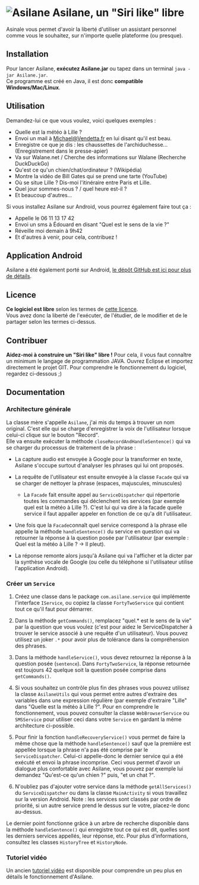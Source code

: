 ![Asilane](http://walane.net/pic/images/logoasilan.png) Asilane, un "Siri like" libre
=============================

Asinale vous permet d'avoir la liberté d'utiliser un assistant personnel comme vous le souhaitez, sur n'importe quelle plateforme (ou presque).

Installation
------------
Pour lancer Asilane, **exécutez Asilane.jar** ou tapez dans un terminal `java -jar Asilane.jar`.
<br>Ce programme est créé en Java, il est donc **compatible Windows/Mac/Linux**.

Utilisation
-----------
Demandez-lui ce que vous voulez, voici quelques exemples :

- Quelle est la météo à Lille ?
- Envoi un mail à Michael@Vendetta.fr en lui disant qu'il est beau.
- Enregistre ce que je dis : les chaussettes de l'archiduchesse... (Enregistrement dans le presse-apier)
- Va sur Walane.net / Cherche des informations sur Walane (Recherche DuckDuckGo)
- Qu'est ce qu'un chien/chat/ordinateur ? (Wikipédia)
- Montre la vidéo de Bill Gates qui se prend une tarte (YouTube)
- Où se situe Lille ? Dis-moi l'itinéraire entre Paris et Lille.
- Quel jour sommes-nous ? / quel heure est-il ?
- Et beaucoup d'autres...

Si vous installez Asilane sur Android, vous pourrez également faire tout ça :
- Appelle le 06 11 13 17 42
- Envoi un sms à Édouard en disant "Quel est le sens de la vie ?"
- Réveille moi demain à 9h42
- Et d'autres à venir, pour cela, contribuez !

Application Android
-------------------
Asilane a été également porté sur Android, [le dépôt GitHub est ici pour plus de détails](https://github.com/walane/Asilane-android).

Licence
-------
**Ce logiciel est libre** selon les termes de [cette licence](https://github.com/walane/Asilane/blob/master/LICENSE).
<br>Vous avez donc la liberté de l'exécuter, de l'étudier, de le modifier et de le partager selon les termes ci-dessus.

Contribuer
----------
**Aidez-moi à construire un "Siri like" libre !** Pour cela, il vous faut connaître un minimum le langage de programmation JAVA. Ouvrez Eclipse et importez directement le projet GIT. Pour comprendre le fonctionnement du logiciel, regardez ci-dessous ;)

Documentation
-------------

### Architecture générale
La classe mère s'appelle `Asilane`, j'ai mis du temps à trouver un nom original. C'est elle qui se charge d'enregistrer la voix de l'utilisateur lorsque celui-ci clique sur le bouton "Record".
<br>Elle va ensuite exécuter la méthode `closeRecordAndHandleSentence()` qui va se charger du processus de traitement de la phrase :

* La capture audio est envoyée à Google pour la transformer en texte, Asilane s'occupe surtout d'analyser les phrases qui lui ont proposés.
 * La requête de l'utilisateur est ensuite envoyée à la classe `Facade` qui va se charger de nettoyer la phrase (espaces, majuscules, minuscules)
    
     * La `Facade` fait ensuite appel au `ServiceDispatcher` qui répertorie toutes les commandes qui déclenchent les services (par exemple quel est la météo à Lille ?). C'est lui qui va dire à la facade quelle service il faut appaller appeler en fonction de ce qu'a dit l'utilisateur.

 * Une fois que la `Facade`connaît quel service correspond à la phrase elle appelle la méthode `handleSentence()` du service en question qui va retourner la réponse à la question posée par l'utilisateur (par exemple : Quel est la météo à Lille ? -> Il pleut).

* La réponse remonte alors jusqu'à Asilane qui va l'afficher et la dicter par la synthèse vocale de Google (ou celle du téléphone si l'utilisateur utilise l'application Android).

### Créer un `Service`

1. Créez une classe dans le package `com.asilane.service` qui implémente l'interface `IService`, ou copiez la classe `FortyTwoService` qui contient tout ce qu'il faut pour démarrer.

2. Dans la méthode `getCommands()`, remplacez "quel.* est le sens de la vie" par la question que vous voulez (c'est pour aidez le ServiceDispatcher à trouver le service associé à une requête d'un utilisateur). Vous pouvez utilisez un joker `.*` pour avoir plus de tolérance dans la compréhension des phrases.

3. Dans la méthode `handleService()`, vous devez retournez la réponse à la question posée (`sentence`). Dans `FortyTwoService`, la réponse retournée est toujours 42 quelque soit la question posée comprise dans `getCommands()`.

4. Si vous souhaitez un contrôle plus fin des phrases vous pouvez utilisez la classe `AsilaneUtils` qui vous permet entre autres d'extraire des variables dans une expression régulière (par exemple d'extraire "Lille" dans "Quelle est la météo à Lille ?". Pour en comprendre le fonctionnement, vous pouvez consulter la classe `WebBrowserService` ou `SMSService` pour utiliser ceci dans votre `Service` en gardant la même architecture ci-possible.

5. Pour finir la fonction `handleRecoveryService()` vous permet de faire la même chose que la méthode `handleSentence()` sauf que la première est appellée lorsque la phrase n'a pas été comprise par le `ServiceDispatcher`. Celui-ci appelle-donc le dernier service qui a été exécuté et envoi la phrase incomprise. Ceci vous permet d'avoir un dialogue plus confortable avec Asilane, vous pouvez par exemple lui demandez "Qu'est-ce qu'un chien ?" puis, "et un chat ?".

6. N'oubliez pas d'ajouter votre service dans la méthode `getAllServices()` du `ServiceDispatcher` ou dans la classe `MainActivity` si vous travaillez sur la version Android. Note : les services sont classés par ordre de priorité, si un autre service prend le dessus sur le votre, placez-le donc au-dessus.

Le dernier point fonctionne grâce à un arbre de recherche disponible dans la méthode `handleSentence()` qui enregistre tout ce qui est dit, quelles sont les derniers services appellés, leur réponse, etc. Pour plus d'informations, consultez les classes `HistoryTree` et `HistoryNode`.

### Tutoriel vidéo
Un ancien [tutoriel vidéo](https://www.youtube.com/watch?v=h3dgMjBSUpA) est disponible pour comprendre un peu plus en détails le fonctionnement d'Asilane.

